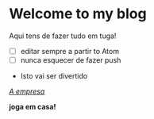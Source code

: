 # Welcome to my blog

Aqui tens de fazer tudo em tuga!

- [ ] editar sempre a partir to Atom
- [ ] nunca esquecer de fazer push

* Isto vai ser divertido


_[A empresa](http://www.dynamicweb.com)_

**joga em casa!**
